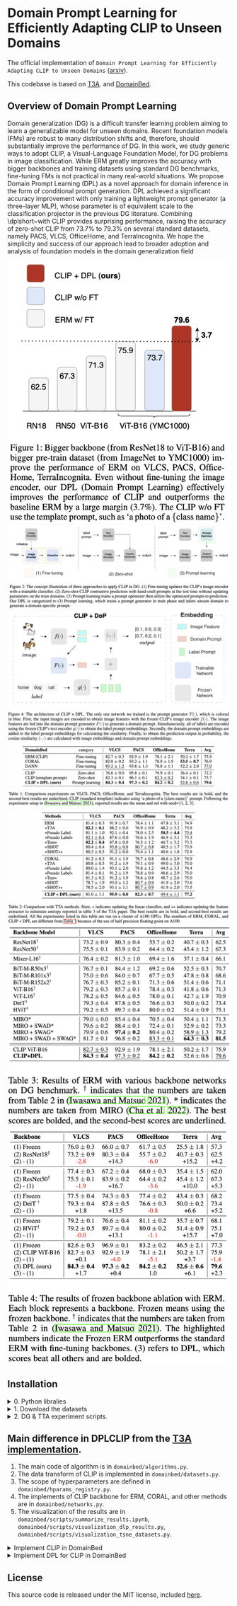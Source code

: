 # Domain Prompt Learning for Efficiently Adapting CLIP to Unseen Domains

The official implementation of `Domain Prompt Learning for Efficiently Adapting CLIP to Unseen Domains` ([arxiv](https://arxiv.org/abs/2111.12853v3)).

This codebase is based on [T3A](<https://openreview.net/forum?id=e_yvNqkJKAW&referrer=%5BAuthor%20Console%5D(%2Fgroup%3Fid%3DNeurIPS.cc%2F2021%2FConference%2FAuthors%23your-submissions)>). 
and [DomainBed](https://github.com/facebookresearch/DomainBed).

## Overview of Domain Prompt Learning

Domain generalization (DG) is a difficult transfer learning problem aiming to learn a generalizable model for unseen domains. Recent foundation models (FMs) are robust to many distribution shifts and, therefore, should substantially improve the performance of DG. In this work, we study generic ways to adopt CLIP, a Visual-Language Foundation Model, for DG problems in image classification. While ERM greatly improves the accuracy with bigger backbones and training datasets using standard DG benchmarks, fine-tuning FMs is not practical in many real-world situations. We propose Domain Prompt Learning (DPL) as a novel approach for domain inference in the form of conditional prompt generation. DPL achieved a significant accuracy improvement with only training a lightweight prompt generator (a three-layer MLP), whose parameter is of equivalent scale to the classification projector in the previous DG literature. Combining \dplshort~with CLIP provides surprising performance, raising the accuracy of zero-shot CLIP from 73.7% to 79.3% on several standard datasets, namely PACS, VLCS, OfficeHome, and TerraIncognita. We hope the simplicity and success of our approach lead to broader adoption and analysis of foundation models in the domain generalization field


![figure1](./imgs/main.png)
![figure1](./imgs/concept.png)
![figure1](./imgs/architecture.png)
![figure1](./imgs/Table_1_dg.png)
![figure1](./imgs/Table_2_tta.png)
![figure1](./imgs/Table_3_backbone.png)
![figure1](./imgs/Table_4_frozen.png)


## Installation

<details><summary>0. Python libralies</summary><div>

```sh
python3 -m venv ~/venv/dplclip
source ~/venv/dplclip/bin/activate
pip install -r requirements.txt
```
</div></details>

<details><summary>1. Download the datasets</summary><div>

```sh
python -m domainbed.scripts.download --data_dir=/my/datasets/path --dataset pacs
```
Note: change `--dataset pacs` for downloading other datasets (e.g., `vlcs`, `office_home`, `terra_incognita`). 
</div></details>


<details><summary>2. DG & TTA experiment scripts.</summary><div>

```sh

python domainbed/scripts/sweep.py delete_incomplete --data_dir=/home/datasets --output_dir=/output_dir/sweep_hparam/DATASET --command_launcher multi_gpu --trial_seed TRIAL_SEED --algorithms ALGORITHM --datasets DATASET --test_envs TEST_ENV --n_hparams_from 0 --n_hparams 20 --skip_confirmation

    
python domainbed/scripts/sweep.py launch --data_dir=/home/datasets --output_dir=/output_dir/sweep_hparam/DATASET --command_launcher multi_gpu --trial_seed TRIAL_SEED --algorithms ALGORITHM --datasets DATASET --test_envs TEST_ENV --n_hparams_from 0 --n_hparams 20 --skip_confirmation
    
```


Note: change `--dataset DATASET --algorithms ALGORITHM --trial_seed TRIAL_SEED --test_envs TEST_ENV` for different experiments. 

(e.g., `python domainbed/scripts/sweep.py launch --data_dir=/home/datasets --output_dir=/output_dir/sweep_hparam/PACS --command_launcher multi_gpu --trial_seed 0 --algorithms DPLCLIP --datasets PACS --test_envs [0] --n_hparams_from 0 --n_hparams 4 --skip_confirmation`). 
</div></details>

## Main difference in DPLCLIP from the [T3A implementation](https://github.com/matsuolab/T3A).
1. The main code of algorithm is in `domainbed/algorithms.py`. 
2. The data transform of CLIP is implemented in `domainbed/datasets.py`. 
3. The scope of hyperparameters are defined in `domainbed/hparams_registry.py`. 
4. The implements of CLIP backbone for ERM, CORAL, and other methods are in `domainbed/networks.py`. 
5. The visualization of the results are in `domainbed/scripts/summarize_results.ipynb`, `domainbed/scripts/visualization_dlp_results.py`, `domainbed/scripts/visualization_tsne_datasets.py`. 


<details><summary>Implement CLIP in DomainBed</summary><div>

```python
class CLIP(Algorithm):
    def __init__(self, input_shape, num_classes, num_domains, hparams):
        super(CLIP, self).__init__(input_shape, num_classes, num_domains, hparams)
        self.hparams = hparams
        self.device = "cuda" if torch.cuda.is_available() else "cpu"
        
        self.clip_model = clip.load(self.hparams['clip_backbone'])[0].float()

        for param in self.clip_model.parameters():
            param.requires_grad = False
        
        print('Set self.clip_model.parameters.reguires_grad = False!')

        # embedding dim for image and text encoder.
        self.EMBEDDING_DIM = 512  # 
        
        classnames = [name.replace('_', ' ') for name in hparams['class_names']]
        self.prompt = torch.cat([clip.tokenize(f'a photo of a {ppt}') for ppt in classnames]).to(self.device)
        
    def update(self, minibatches, unlabeled=None):
        return {'loss': 0}
    
    def predict(self, x):
        logits_per_image, _ = self.clip_model(x, self.prompt)
        return logits_per_image.softmax(dim=-1)
```
</div></details>

<details><summary>Implement DPL for CLIP in DomainBed</summary><div>

```python
# rename to DPL (Domain Prompt Learning)
class DPLCLIP(CLIP):
    def __init__(self, input_shape, num_classes, num_domains, hparams, sentence_prompt=False):
        super(DPLCLIP, self).__init__(input_shape, num_classes, num_domains, hparams)

        #  initial prompt.
        prompt_prefix = ' '.join(['X'] * hparams['num_domain_tokens'])
        
        if sentence_prompt:
            print('Using sentence_prompt in DPLCLIP...')
            classnames = [f"a photo of a {name.replace('_', ' ')}" for name in hparams['class_names']]
        else:
            classnames = [name.replace('_', ' ') for name in hparams['class_names']]
        prompts = [prompt_prefix + ' ' + name + '.' for name in classnames]
        # prompts:  ['X X X X X X X X dog.', 'X X X X X X X X elephant.' ...]
        
        #  to get default token_prefix and token_suffix.
        self.tokenized_prompts = torch.cat([clip.tokenize(p) for p in prompts]).to(self.device)
        # tokenized_prompts[0] = tensor([49406,   343,   343,   343,   343,   343,   343,   343,   343,  1929, 269, 49407, 0, 0, ...])
        with torch.no_grad():
            embedding = self.clip_model.token_embedding(self.tokenized_prompts).type(self.clip_model.dtype)
        
        self.register_buffer('token_prefix', embedding[:, :1, :])  # SOS
        #  torch.Size([7, 1, 512])
        #  [-0.0001,  0.0002, -0.0046,  ...,  0.0010,  0.0025,  0.0049]
        
        self.register_buffer('token_suffix', embedding[:, hparams['num_domain_tokens'] + 1:, :])  # CLS, EOS
        # torch.Size([7, 68, self.EMBEDDING_DIM]), 68 := 77 - num_domain_tokens_tokens - 2.
        # [ 0.0013,  0.0046, -0.0115,  ...,  0.0112,  0.0147,  0.0040],...,.
        
        self.network = networks.MLP(self.EMBEDDING_DIM, self.EMBEDDING_DIM * hparams['num_domain_tokens'], hparams).to(device=self.device, dtype=self.clip_model.dtype)
        
        def init_weights(m):
            if isinstance(m, nn.Linear):
                torch.nn.init.xavier_uniform(m.weight)
                m.bias.data.fill_(0.01)
        
        self.network.apply(init_weights)
        
        self.optimizer = torch.optim.SGD(
            self.network.parameters(),
            lr=self.hparams["lr"],
            momentum=self.hparams["momentum"]
        )
            
    def update(self, minibatches, unlabeled=None):
        # minibatches = [[domain_1], [domain_2], [domain_3]]
        all_x = [data[0].cuda().float() for data in minibatches]
        all_y = torch.cat([data[1].cuda().long() for data in minibatches])

        #  encode image for each domain.
        image_features = [self.clip_model.encode_image(x) for x in all_x]
        
        #  extract domain_feature for each domain. [32, self.EMBEDDING_DIM] -> [32, self.EMBEDDING_DIM * num_domain_tokens] -> [self.EMBEDDING_DIM * num_domain_tokens].
        domain_features = [self.network(feature) for feature in image_features]
        image_features = torch.cat(image_features)
        #  reshape [self.batch_size, self.EMBEDDING_DIM.]:  -> [1, self.EMBEDDING_DIM.]
        mean_domain_features = [feature.mean(dim=0, keepdim=True) for feature in domain_features]

        #  reshape [1, self.EMBEDDING_DIM.]:  -> [7, self.EMBEDDING_DIM.]
        _mean_domain_features = [feature.repeat_interleave(len(self.hparams['class_names']), dim=0) for feature in mean_domain_features]
        
        #  generate text_feature from domain_feature. text_features.size = [3, 7, 512]
        # text_features = [self._get_text_features(feature) for feature in _mean_domain_features]
        text_features = torch.cat([self._get_text_features(feature) for feature in _mean_domain_features])
            
        image_features = image_features / image_features.norm(dim=-1, keepdim=True)
        text_features = text_features / text_features.norm(dim=-1, keepdim=True)
        logits_per_image = self.clip_model.logit_scale.exp() * image_features @ text_features.t()
        loss = F.cross_entropy(logits_per_image, all_y)
            
        self.optimizer.zero_grad()
        loss.backward()
        self.optimizer.step()
        return {"loss": loss.item()}


    def _get_text_features(self, domain_feature, coop=False):
        #  reshape domain_feature: [7, 16 * self.EMBEDDING_DIM] -> [7, 16, self.EMBEDDING_DIM]
        if coop:
            domain_feature = domain_feature.unsqueeze(0).expand(len(self.hparams['class_names']), -1, -1)
        domain_feature = domain_feature.reshape(-1, self.hparams['num_domain_tokens'], self.EMBEDDING_DIM)
        #  reshape domain_feature: [7, 16, self.EMBEDDING_DIM] -> [7, 77, self.EMBEDDING_DIM]
        domain_feature = torch.cat([self.token_prefix, domain_feature, self.token_suffix], dim=1)
        #  refer CoOp: CoOP github. https://github.com/KaiyangZhou/CoOp/blob/b0a058869cef00a4e4ea5256d40fd7681119c099/trainers/coop.py#L46
        x = domain_feature + self.clip_model.positional_embedding.type(self.clip_model.dtype)
        x = x.permute(1, 0, 2)
        x = self.clip_model.transformer(x)
        x = x.permute(1, 0, 2)
        x = self.clip_model.ln_final(x).type(self.clip_model.dtype)
        #  mapping domain_features to text_features.
        text_features = x[torch.arange(x.shape[0]), self.tokenized_prompts.argmax(dim=-1)] @ self.clip_model.text_projection      
        return text_features

    def predict(self, x):
        image_feature = self.clip_model.encode_image(x)
        
        domain_feature = self.network(image_feature)
        mean_domain_feature = torch.mean(domain_feature, dim=0, keepdim=True).repeat_interleave(len(self.hparams['class_names']), dim=0)
        text_feature = self._get_text_features(mean_domain_feature)
        
        image_feature = image_feature / image_feature.norm(dim=-1, keepdim=True)
        text_feature = text_feature / text_feature.norm(dim=-1, keepdim=True)
        return self.clip_model.logit_scale.exp() * image_feature @ text_feature.t()

```
</div></details>

## License

This source code is released under the MIT license, included [here](LICENSE).